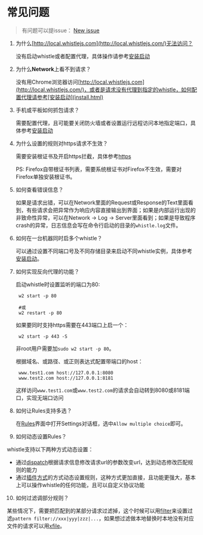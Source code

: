 # 常见问题

> 有问题可以提issue： [New issue](https://github.com/avwo/whistle/issues/new)

1. 为什么[http://local.whistlejs.com](http://local.whistlejs.com/)无法访问？

	没有启动whistle或者配置代理，具体操作请参考[安装启动](install.html)

2. 为什么**Network**上看不到请求？

	没有用Chrome浏览器访问[http://local.whistlejs.com](http://local.whistlejs.com/)，或者是请求没有代理到指定的whistle，如何配置代理请参考[安装启动](install.html)

3. 手机或平板如何抓包请求？

	需要配置代理，且可能要关闭防火墙或者设置运行远程访问本地指定端口，具体参考[安装启动](install.html)

4. 为什么设置的规则对https请求不生效？

	需要安装根证书及开启https拦截，具体参考[https](webui/https.html)
	
	PS: Firefox自带根证书列表，需要系统根证书对Firefox不生效，需要对Firefox单独安装根证书。

5. 如何查看错误信息？

	如果是请求出错，可以在Network里面的Request或Response的Text里面看到，有些请求会把异常作为响应内容直接输出到界面；如果是内部运行出现的非致命性异常，可以在Network -> Log -> Server里面看到；如果是导致程序crash的异常，日志信息会写在命令行启动的目录的`whistle.log`文件。
	
6. 如何在一台机器同时启多个whistle？

	可以通过设置不同端口号及不同存储目录来启动不同whistle实例，具体参考[安装启动](install.html)。
	
7. 如何实现反向代理的功能？

	启动whistle时设置监听的端口为80:
	
		w2 start -p 80
		
		#或
		w2 restart -p 80
		
	如果要同时支持https需要在443端口上启一个：
		
		w2 start -p 443 -S
		
	非root用户需要加`sudo w2 start -p 80`。
		
	根据域名、或路径、或正则表达式配置带端口的host：
	
		www.test1.com host://127.0.0.1:8080
		www.test2.com host://127.0.0.1:8181
		
	这样访问`www.test1.com`或`www.test2.com`的请求会自动转到8080或8181端口，实现无端口访问
	
8. 如何让Rules支持多选？

	在[Rules](webui/rules.html)界面中打开Settings对话框，选中`Allow multiple choice`即可。
	
9. 如何动态设置Rules？

  whistle支持以下两种方式动态设置：
  
  - 通过[dispatch](rules/dispatch.html)根据请求信息修改请求url的参数改变url，达到动态修改匹配规则的能力
  - 通过[插件方式](plugins/plugins.html)的方式动态设置规则，这种方式更加直接，且功能更强大，基本上可以操作whistle的任何功能，且可以自定义协议功能

10. 如何过滤调部分规则？

  某些情况下，需要把匹配到的某部分请求过滤掉，这个时候可以用[filter](rules/filter.html)来设置过滤`pattern filter://xxx|yyy|zzz|...`，如果想过滤做本地替换时本地没有对应文件的请求可以用[xfile](rules/rule/xfile.html)。